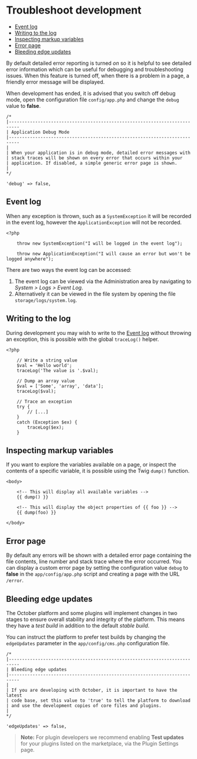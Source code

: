 # Troubleshoot development

- [Event log](#event-log)
- [Writing to the log](#write-log)
- [Inspecting markup variables](#inspecting-markup-variables)
- [Error page](#error-page)
- [Bleeding edge updates](#edge-updates)

By default detailed error reporting is turned *on* so it is helpful to see detailed error information which can be useful for debugging and troubleshooting issues. When this feature is turned off, when there is a problem in a page, a friendly error message will be displayed.

When development has ended, it is advised that you switch off debug mode, open the configuration file `config/app.php` and change the `debug` value to **false**.

    /*
    |--------------------------------------------------------------------------
    | Application Debug Mode
    |--------------------------------------------------------------------------
    |
    | When your application is in debug mode, detailed error messages with
    | stack traces will be shown on every error that occurs within your
    | application. If disabled, a simple generic error page is shown.
    |
    */

    'debug' => false,

<a name="event-log" class="anchor" href="#event-log"></a>
## Event log

When any exception is thrown, such as a `SystemException` it will be recorded in the event log, however the `ApplicationException` will not be recorded.

    <?php

        throw new SystemException("I will be logged in the event log");

        throw new ApplicationException("I will cause an error but won't be logged anywhere");


There are two ways the event log can be accessed:

1. The event log can be viewed via the Administration area by navigating to *System > Logs > Event Log*.
1. Alternatively it can be viewed in the file system by opening the file `storage/logs/system.log`.

<a name="write-log" class="anchor" href="#write-log"></a>
## Writing to the log

During development you may wish to write to the [Event log](#event-log) without throwing an exception, this is possible with the global `traceLog()` helper.

    <?php

        // Write a string value
        $val = 'Hello world';
        traceLog('The value is '.$val);

        // Dump an array value
        $val = ['Some', 'array', 'data'];
        traceLog($val);

        // Trace an exception
        try {
            // [...]
        }
        catch (Exception $ex) {
            traceLog($ex);
        }

<a name="inspecting-markup-variables" class="anchor" href="#inspecting-markup-variables"></a>
## Inspecting markup variables

If you want to explore the variables available on a page, or inspect the contents of a specific variable, it is possible using the Twig `dump()` function.

    <body>

        <!-- This will display all available variables -->
        {{ dump() }}

        <!-- This will display the object properties of {{ foo }} -->
        {{ dump(foo) }}

    </body>

<a name="error-page" class="anchor" href="#error-page"></a>
## Error page

By default any errors will be shown with a detailed error page containing the file contents, line number and stack trace where the error occurred. You can display a custom error page by setting the configuration value `debug` to **false** in the `app/config/app.php` script and creating a page with the URL `/error`.

<a name="edge-updates" class="anchor" href="#edge-updates"></a>
## Bleeding edge updates

The October platform and some plugins will implement changes in two stages to ensure overall stability and integrity of the platform. This means they have a *test build* in addition to the default *stable build*.

You can instruct the platform to prefer test builds by changing the `edgeUpdates` parameter in the `app/config/cms.php` configuration file.

    /*
    |--------------------------------------------------------------------------
    | Bleeding edge updates
    |--------------------------------------------------------------------------
    |
    | If you are developing with October, it is important to have the latest
    | code base, set this value to 'true' to tell the platform to download
    | and use the development copies of core files and plugins.
    |
    */

    'edgeUpdates' => false,

> **Note:** For plugin developers we recommend enabling **Test updates** for your plugins listed on the marketplace, via the Plugin Settings page.
